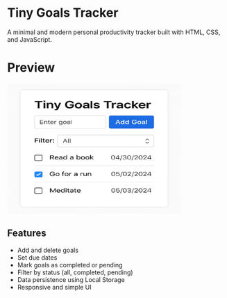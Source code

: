 # Tiny Goals Tracker

A minimal and modern personal productivity tracker built with HTML, CSS, and JavaScript.

# Preview
<img src="assets/Preview.jpg" alt="Tiny Goals Tracker Preview" width="400" height="300"/>

## Features

- Add and delete goals
- Set due dates
- Mark goals as completed or pending
- Filter by status (all, completed, pending)
- Data persistence using Local Storage
- Responsive and simple UI
